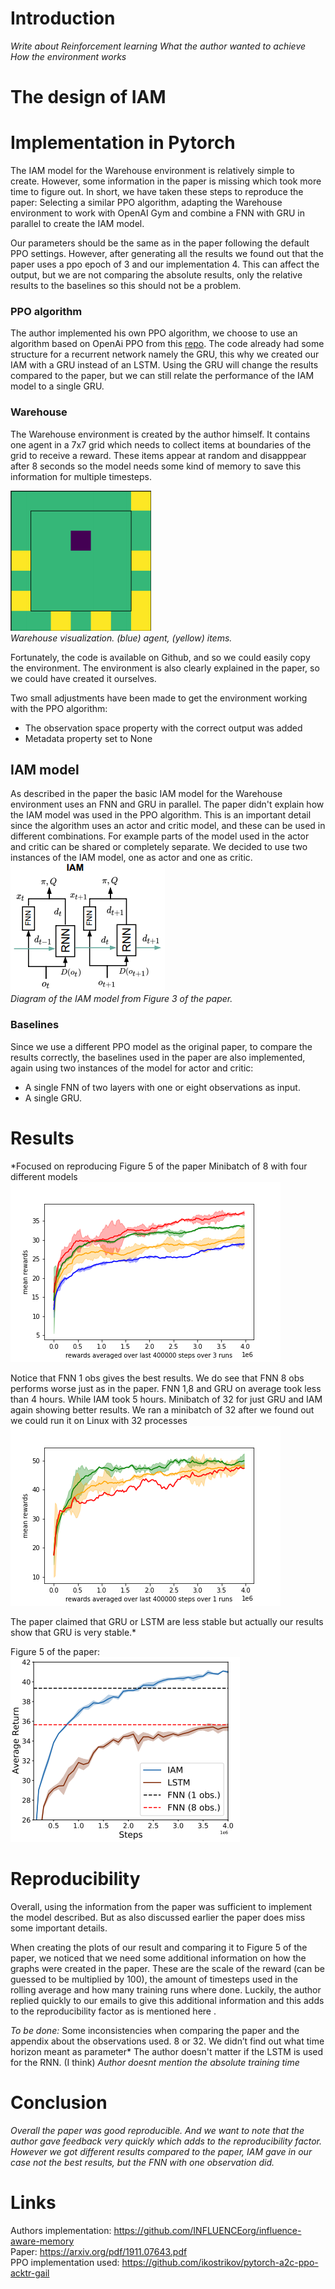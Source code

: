 # Introduction
<!--Erik-->

*Write about Reinforcement learning*
*What the author wanted to achieve*
*How the environment works*

# The design of IAM
<!--Erik-->

# Implementation in Pytorch
<!--Gijs-->
The IAM model for the Warehouse environment is relatively simple to create. 
However, some information in the paper is missing which took more time to figure out.
In short, we have taken these steps to reproduce the paper: Selecting a similar PPO algorithm, 
adapting the Warehouse environment to work with OpenAI Gym and
combine a FNN with GRU in parallel to create the IAM model.

Our parameters should be the same as in the paper following the default PPO settings. 
However, after generating all the results we found out that the paper uses a ppo epoch of 3
and our implementation 4. This can affect the output, but we are not comparing the absolute results, only the relative results to the baselines so this should not be a problem.

### PPO algorithm
The author implemented his own PPO algorithm, we choose to use an algorithm based on OpenAi PPO from this [repo](https://github.com/ikostrikov/pytorch-a2c-ppo-acktr-gail.).
The code already had some structure for a recurrent network namely the GRU, this why we created our IAM with a GRU instead of an LSTM. 
Using the GRU will change the results compared to the paper, but we can still relate the performance of the IAM model to a single GRU.
### Warehouse
The Warehouse environment is created by the author himself. It contains one agent in a 7x7 grid which needs to collect items at boundaries of the grid to receive a reward.
These items appear at random and disapppear after 8 seconds so the model needs some kind of memory to save this information for multiple timesteps.  

![image](page/images/warehouse.png)  
*Warehouse visualization. (blue) agent, (yellow) items.*

Fortunately, the code is available on Github, and so we could easily copy the environment.
The environment is also clearly explained in the paper, so we could have created it ourselves.

Two small adjustments have been made to get the environment working with the PPO algorithm:
- The observation space property with the correct output was added
- Metadata property set to None



## IAM model
As described in the paper the basic IAM model for the Warehouse environment uses an FNN and GRU in parallel. 
The paper didn't explain how the IAM model was used in the PPO algorithm. This is an important detail since the algorithm uses an actor and critic model, and these can be used in different combinations. 
For example parts of the model used in the actor and critic can be shared or completely separate. We decided to use two instances of the IAM model, one as actor and one as critic.  
![image](page/images/iam_model.png)  
*Diagram of the IAM model from Figure 3 of the paper.*
### Baselines
Since we use a different PPO model as the original paper, to compare the results correctly,
the baselines used in the paper are also implemented, again using two instances of the model for actor and critic:
- A single FNN of two layers with one or eight observations as input.
- A single GRU.

# Results
<!--Erik-->
<!--Zou je misschien kunnen kijken hoe we een legenda kunnen toevoegen aan de plots?-->

*Focused on reproducing Figure 5 of the paper
Minibatch of 8 with four different models
![image](page/images/minibatch8.png)


Notice that FNN 1 obs gives the best results.
We do see that FNN 8 obs performs worse just as in the paper.
FNN 1,8 and GRU on average took less than 4 hours. While IAM took 5 hours.
Minibatch of 32 for just GRU and IAM again showing better results. We ran a minibatch of 32 after we found out we could run it on Linux with 32 processes
![image](page/images/minibatch32.png)

The paper claimed that GRU or LSTM are less stable but actually our results show that GRU is very stable.*

Figure 5 of the paper:  
![image](page/images/paper_figure5.png)

# Reproducibility
<!--Gijs-->
Overall, using the information from the paper was sufficient to implement the model described. 
But as also discussed earlier the paper does miss some important details.

When creating the plots of our result and comparing it to Figure 5 of the paper, we noticed that we need some additional information on how the graphs were created in the paper.
These are the scale of the reward (can be guessed to be multiplied by 100), 
the amount of timesteps used in the rolling average and
how many training runs where done. Luckily, the author replied quickly to our emails to give this additional information and this adds to the reproducibility factor as is mentioned here .

*To be done:*
Some inconsistencies when comparing the paper and the appendix about the observations used. 8 or 32.
We didn’t find out what time horizon meant as parameter*
The author doesn't matter if the LSTM is used for the RNN. (I think)
*Author doesnt mention the absolute training time*
# Conclusion
<!--Gijs-->

*Overall the paper was good reproducible. And we want to note that the author gave feedback very quickly which adds to the reproducibility factor. 
However we got different results compared to the paper, IAM gave in our case not the best results, but the FNN with one observation did.*

# Links
Authors implementation: https://github.com/INFLUENCEorg/influence-aware-memory  
Paper: https://arxiv.org/pdf/1911.07643.pdf  
PPO implementation used: https://github.com/ikostrikov/pytorch-a2c-ppo-acktr-gail